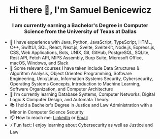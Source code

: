 <h1 align="center">Hi there 👋, I'm Samuel Benicewicz</h1>
<h3 align="center">I am currently earning a Bachelor's Degree in Computer Science from the University of Texas at Dallas</h3>

- 🔭 I have experience with Java, Python, JavaScript, TypeScript, HTML, C++, SwiftUI, SQL, React, Next.js, Svelte, SvelteKit, Node.js, Express.js, CSS, Web Applications, Bots, UNIX, Git, GitHub, PostgreSQL, SQLite, Rest API, Fetch API, MIPS Assembly, Burp Suite, Microsoft Office, macOS, Windows, and Slack
- 📖 Some relevant courses I have taken include Data Structures & Algorithm Analysis, Object Oriented Programming, Software Engineering, Unix/Linux, Information Systems Security, Cybersecurity, Operating Systems Concepts, Introduction to Machine Learning, Software Organization, and Computer Architecture
- 🌱 I’m currently learning Database Systems, Computer Networks, Digital Logic & Computer Design, and Automata Theory.
- 📚 I hold a Bachelor's Degree in Justice and Law Administration with a Minor in Computer Science Security
- 📫 How to reach me: <a href="https://www.linkedin.com/in/samuel-benicewicz/">LinkedIn</a> or <a href="mailto:sambenicewicz@yahoo.com">Email</a>
- ⚡ Fun fact: I enjoy learning about Cybersecurity as well as Justice and Law

